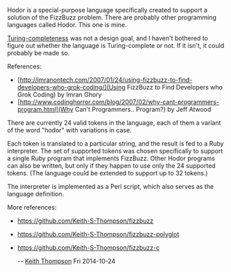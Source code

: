 Hodor is a special-purpose language specifically created to support a
solution of the FizzBuzz problem.  There are probably other programming
languages called Hodor.  This one is mine.

[Turing-completeness](http://en.wikipedia.org/wiki/Turing_completeness)
was not a design goal, and I haven't bothered to figure out whether
the language is Turing-complete or not.  If it isn't, it could probably
be made so.

References:

* [http://imranontech.com/2007/01/24/using-fizzbuzz-to-find-developers-who-grok-coding/](Using FizzBuzz to Find Developers who Grok Coding) by Imran Ghory
* [http://www.codinghorror.com/blog/2007/02/why-cant-programmers-program.html](Why Can't Programmers.. Program?) by Jeff Atwood

There are currently 24 valid tokens in the language, each of them a
variant of the word "hodor" with variations in case.

Each token is translated to a particular string, and the result is
fed to a Ruby interpreter.  The set of supported tokens was chosen
specifically to support a single Ruby program that implements FizzBuzz.
Other Hodor programs can also be written, but only if they happen to
use only the 24 supported tokens.  (The language could be extended
to support up to 32 tokens.)

The interpreter is implemented as a Perl script, which also serves
as the language definition.

More references:

- https://github.com/Keith-S-Thompson/fizzbuzz
- https://github.com/Keith-S-Thompson/fizzbuzz-polyglot
- https://github.com/Keith-S-Thompson/fizzbuzz-c

   -- [Keith Thompson](mailto:Keith.S.Thompson@gmail.com) Fri 2014-10-24
